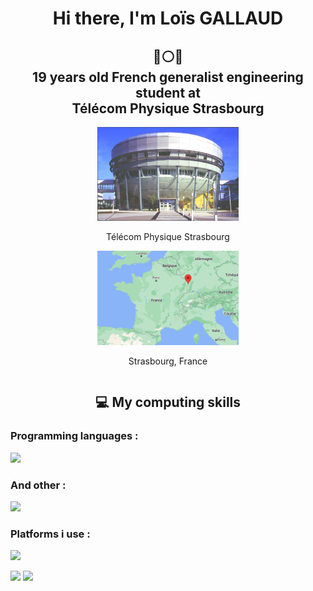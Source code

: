 <h1 align="center">Hi there, I'm Loïs GALLAUD</h1>

<h2 align="center">🔵⚪🔴 <br> 19 years old French generalist engineering student at <br> Télécom Physique Strasbourg</h2>

<div style="display: flex; justify-content: center; align-items: center;">
  <div style="flex: 1;" align="center">
    <a href="https://www.telecom-physique.fr/" target="_blank" rel="noreferrer">
      <img src="./images/TPS.jfif" alt="Télécom Physique Strasbourg" style="width: 45%;">
    </a>
    <p>Télécom Physique Strasbourg</p>
    <a href="https://www.strasbourg.eu/" target="_blank" rel="noreferrer">
      <img src="./images/map-france2.png" alt="Strasbourg location" style="width: 45%;">
    </a>
    <p>Strasbourg, France</p>
  </div>
</div>

<div>
  <h2 align="center">💻 My computing skills</h2>
  <div>
    <h3>Programming languages :</h3>
    <p>
        <img src="https://skillicons.dev/icons?i=py,c,html,css,md,matlab,mysql,sqlite&perline=4" />
    </p>
  </div>
  <div>
    <h3>And other :</h3>
    <p>
      <img src="https://skillicons.dev/icons?i=git,docker,arduino,selenium" />
    </p>
  </div>
  <div>
  <h3>Platforms i use :</h3>
    <p>
        <img src="https://skillicons.dev/icons?i=github,discord,bash,linux,raspberrypi,vscode" />
    </p>
  </div>
</div>

<div style="display: flex; justify-content: center; align-items: center;">
  <div style="flex: 1;">
    <img style="width: 45%;" src="https://github-readme-stats.vercel.app/api?username=LOISGALLAUD&show_icons=true&theme=github_dark&include_all_commits=true&count_private=true"/>
    <img style="width: 45%;" src="https://github-readme-stats.vercel.app/api/top-langs/?username=LOISGALLAUD&layout=compact&langs_count=16&theme=github_dark" />
  </div>
</div>
